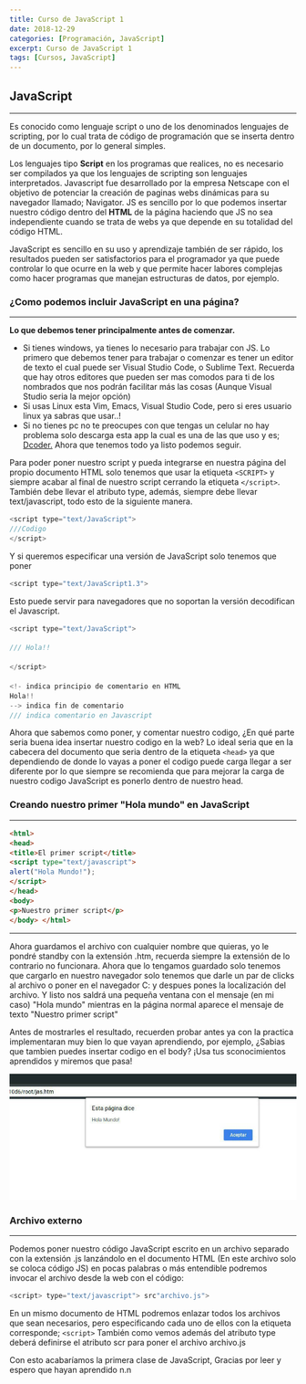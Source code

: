 ```yaml
---
title: Curso de JavaScript 1
date: 2018-12-29
categories: [Programación, JavaScript]
excerpt: Curso de JavaScript 1
tags: [Cursos, JavaScript]
---
```


## JavaScript
-------

Es conocido como lenguaje script o uno de los denominados lenguajes de scripting, por lo cual trata de código de programación que se inserta dentro de un documento, por lo general simples. 

Los lenguajes tipo **Script** en los programas que realices, no es necesario ser compilados ya que los lenguajes de scripting son lenguajes interpretados. Javascript fue desarrollado por la empresa Netscape con el objetivo de potenciar la creación de paginas webs dinámicas para su navegador llamado; Navigator. JS es sencillo por lo que podemos insertar nuestro código dentro del **HTML** de la página haciendo que JS no sea independiente cuando se trata de webs ya que depende en su totalidad del código HTML.

  

JavaScript es sencillo en su uso y aprendizaje también de ser rápido, los resultados pueden ser satisfactorios para el programador ya que puede controlar lo que ocurre en la web y que permite hacer labores complejas como hacer programas que manejan estructuras de datos, por ejemplo.

### ¿Como podemos incluir JavaScript en una página?
-------

**Lo que debemos tener principalmente antes de comenzar.**

- Si tienes windows, ya tienes lo necesario para trabajar con JS. Lo primero que debemos tener para trabajar o comenzar es tener un editor de texto el cual puede ser Visual Studio Code, o Sublime Text. Recuerda que hay otros editores que pueden ser mas comodos para ti de los nombrados que nos podrán facilitar más las cosas (Aunque Visual Studio seria la mejor opción)
- Si usas Linux esta Vim, Emacs, Visual Studio Code, pero si eres usuario linux ya sabras que usar..!
- Si no tienes pc no te preocupes con que tengas un celular no hay problema solo descarga esta app la cual es una de las que uso y es; [Dcoder.](https://play.google.com/store/apps/details?id=com.paprbit.dcoder&hl=es_CO) Ahora que tenemos todo ya listo podemos seguir.

Para poder poner nuestro script y pueda integrarse en nuestra página del propio documento HTML solo tenemos que usar la etiqueta `<SCRIPT>` y siempre acabar al final de nuestro script cerrando la etiqueta `</script>`. También debe llevar el atributo type, además, siempre debe llevar text/javascript, todo esto de la siguiente manera.

```js
<script type="text/JavaScript">
///Codigo
</script>
```

Y si queremos especificar una versión de JavaScript solo tenemos que poner

```js
<script type="text/JavaScript1.3">
```

Esto puede servir para navegadores que no soportan la versión decodifican el Javascript. 

```js
<script type="text/JavaScript">  
  
/// Hola!!

</script>

<!- indica principio de comentario en HTML 
Hola!!
--> indica fin de comentario  
/// indica comentario en Javascript
```
  
Ahora que sabemos como poner, y comentar nuestro codigo, ¿En qué parte seria buena idea insertar nuestro codigo en la web? Lo ideal seria que en  la cabecera del documento que seria dentro de la etiqueta `<head>` ya que dependiendo de donde lo vayas a poner el codigo puede carga llegar a ser diferente por lo que siempre se recomienda que para mejorar la carga de nuestro codigo JavaScript es ponerlo dentro de nuestro head. 
	
### Creando nuestro primer "Hola mundo" en JavaScript
----

```html
<html>  
<head>  
<title>El primer script</title>  
<script type="text/javascript">  
alert("Hola Mundo!");  
</script>  
</head>  
<body>  
<p>Nuestro primer script</p>  
</body> </html>
```
-----
	
Ahora guardamos el archivo con cualquier nombre que quieras, yo le pondré standby con la extensión .htm, recuerda siempre la extensión de lo contrario no funcionara. Ahora que lo tengamos guardado solo tenemos que cargarlo en nuestro navegador solo tenemos que darle un par de clicks al archivo o poner en el navegador C: y despues pones la localización del archivo. Y listo nos saldrá una pequeña ventana con el mensaje (en mi caso) "Hola mundo" mientras en la página normal aparece el mensaje de texto "Nuestro primer script"
	
Antes de mostrarles el resultado, recuerden probar antes ya con la practica implementaran muy bien lo que vayan aprendiendo, por ejemplo, ¿Sabias que tambien puedes insertar codigo en el body? ¡Usa tus sconocimientos aprendidos y miremos que pasa!
	
![console.jpg](/assets/img/post/03/holamundo.jpg)

### Archivo externo
-------

Podemos poner nuestro código JavaScript escrito en un archivo separado con la extensión .js lanzándolo en el documento HTML (En este archivo solo se coloca código JS) en pocas palabras o más entendible podremos invocar el archivo desde la web con el código:

```js
<script> type="text/javascript"> src"archivo.js">
```

En un mismo documento de HTML podremos enlazar todos los archivos que sean necesarios, pero especificando cada uno de ellos con la etiqueta corresponde; `<script>` También como vemos además del atributo type deberá definirse el atributo scr para poner el archivo archivo.js

Con esto acabaríamos la primera clase de JavaScript, Gracias por leer y espero que hayan aprendido n.n
